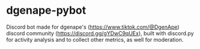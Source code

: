 # dgenape-pybot

Discord bot made for dgenape's (<https://www.tiktok.com/@DgenApe>) discord community (<https://discord.gg/gYDwC9qUEx>), built with discord.py for activity analysis and to collect other metrics, as well for moderation.
